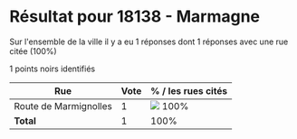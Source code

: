 # Résultat pour 18138 - Marmagne

Sur l'ensemble de la ville il y a eu 1 réponses dont 1 réponses avec une rue citée (100%)

1 points noirs identifiés

| Rue | Vote | % / les rues cités|
|-----|------|-------------------|
| Route de Marmignolles | 1 | <img src="../../img/bar_100.gif" />&nbsp;100%|
| **Total** | 1 | 100%|
